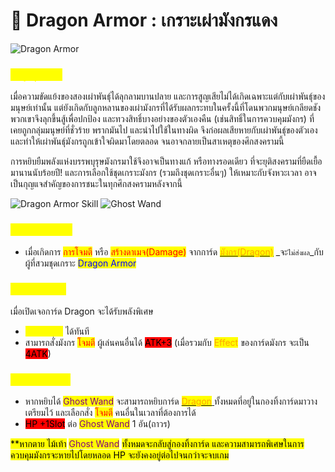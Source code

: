 # 🐉 Dragon Armor : เกราะเผ่ามังกรแดง

![Dragon Armor](../.gitbook/assets/Dragon.png)

### <mark style="color:yellow;">ข้อมูลชุดเกราะ</mark>

&#x20;        เมื่อความขัดแย้งของสองเผ่าพันธุ์ได้ลุกลามบานปลาย และการสูญเสียไม่ได้เกิดเฉพาะแต่กับเผ่าพันธุ์ของมนุษย์เท่านั้น แต่ยังเกิดกับลูกหลานของเผ่ามังกรที่ได้รับผลกระทบในครั้งนี้ที่โดนพวกมนุษย์เกลียดชัง พวกเขาจึงลุกขึ้นสู้เพื่อปกป้อง และทวงสิทธิ์บางอย่างของตัวเองคืน (เช่นสิทธิ์ในการควบคุมมังกร) ที่เคยถูกกลุ่มมนุษย์ที่ชั่วร้าย พรากมันไป และนำไปใช้ในทางผิด จึงก่อผลเสียหายกับเผ่าพันธุ์ของตัวเอง และทำให้เผ่าพันธุ์มังกรถูกเข้าใจผิดมาโดยตลอด จนอาจกลายเป็นสาเหตุของศึกสงครามนี้

การหยิบยืมพลังแห่งบรรพบุรุษมังกรมาใช้จึงอาจเป็นทางแก้ หรือทางรอดเดียว ที่จะยุติสงครามที่ยืดเยื้อมานานนับร้อยปี! และการเลือกใช้ชุดเกราะมังกร (รวมถึงชุดเกราะอื่นๆ) ให้เหมาะกับจังหวะเวลา อาจเป็นกุญแจสำคัญของการชนะในทุกศึกสงครามหลังจากนี้

![Dragon Armor Skill](<../.gitbook/assets/B (4).png>) ![Ghost Wand](<../.gitbook/assets/สำเนาของ ghost-wand.png>)

### <mark style="color:yellow;">Passive Skill</mark>

* เมื่อเกิดการ <mark style="color:red;">การโจมตี</mark> หรือ <mark style="color:red;">สร้างดาเมจ(Damage)</mark> จากการ์ด [<mark style="color:orange;">มังกร(Dragon)</mark>](../event-card.md#dragon) _จะ`ไม่ส่งผล`_กับผู้ที่สวมชุดเกราะ <mark style="color:blue;">Dragon Armor</mark>

### <mark style="color:yellow;">Action Skill</mark>

เมื่อเปิดเจอการ์ด Dragon จะได้รับพลังพิเศษ

* <mark style="color:yellow;">Reset HP</mark> ได้ทันที
* สามารถสั่งมังกร <mark style="color:red;">โจมตี</mark> ผู้เล่นคนอื่นได้ <mark style="background-color:red;">ATK+3</mark> (เมื่อรวมกับ <mark style="color:orange;">Effect</mark> ของการ์ดมังกร จะเป็น <mark style="background-color:red;">4ATK</mark>)

### <mark style="color:yellow;">Special Skill</mark>

* หากหยิบได้ <mark style="color:purple;">Ghost Wand</mark> จะสามารถหยิบการ์ด [<mark style="color:orange;">Dragon</mark> ](../event-card.md#dragon)ทั้งหมดที่อยู่ในกองทิ้งการ์ดมาวางเตรียมไว้ และเลือกสั่ง <mark style="color:red;">โจมตี</mark> คนอื่นในเวลาที่ต้องการได้
* <mark style="background-color:red;">HP +1Slot</mark> ต่อ <mark style="color:purple;">Ghost Wand</mark> 1 อัน(ถาวร)

<mark style="background-color:yellow;">\*\*หากตาย ไม้เท้า</mark> <mark style="color:purple;background-color:yellow;">Ghost Wand</mark> <mark style="background-color:yellow;">ทั้งหมดจะกลับสู่กองทิ้งการ์ด และความสามารถพิเศษในการควบคุมมังกรจะหายไปโดยหลอด HP จะยังคงอยู่ต่อไปจนกว่าจะจบเกม</mark>
